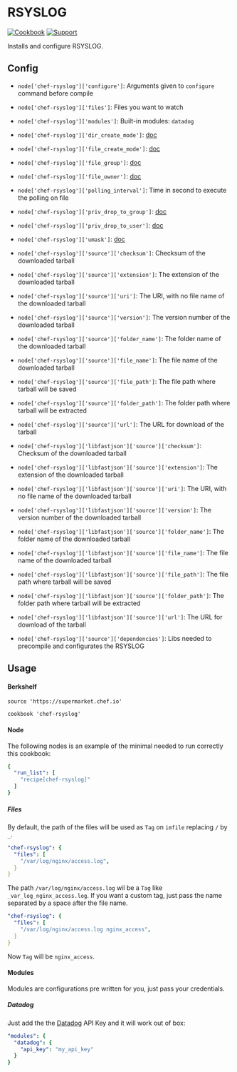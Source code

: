 # RSYSLOG

[![Cookbook](http://img.shields.io/cookbook/v/chef-rsyslog.svg)](https://supermarket.chef.io/cookbooks/chef-rsyslog)
[![Support](https://img.shields.io/badge/support-%3C3-brightgreen.svg)](https://www.patreon.com/wbotelhos)

Installs and configure RSYSLOG.

## Config

- `node['chef-rsyslog']['configure']`: Arguments given to `configure` command before compile
- `node['chef-rsyslog']['files']`: Files you want to watch
- `node['chef-rsyslog']['modules']`: Built-in modules: `datadog`

- `node['chef-rsyslog']['dir_create_mode']`: [doc](https://www.rsyslog.com/doc/rsconf1_dircreatemode.html)
- `node['chef-rsyslog']['file_create_mode']`: [doc](https://www.rsyslog.com/doc/rsconf1_filecreatemode.html)
- `node['chef-rsyslog']['file_group']`: [doc](https://www.rsyslog.com/doc/rsconf1_filegroup.html)
- `node['chef-rsyslog']['file_owner']`: [doc](https://www.rsyslog.com/doc/rsconf1_fileowner.html)
- `node['chef-rsyslog']['polling_interval']`: Time in second to execute the polling on file
- `node['chef-rsyslog']['priv_drop_to_group']`: [doc](https://www.rsyslog.com/doc/droppriv.html)
- `node['chef-rsyslog']['priv_drop_to_user']`: [doc](https://www.rsyslog.com/doc/droppriv.html)
- `node['chef-rsyslog']['umask']`: [doc](https://www.rsyslog.com/doc/rsconf1_umask.html)

- `node['chef-rsyslog']['source']['checksum']`: Checksum of the downloaded tarball
- `node['chef-rsyslog']['source']['extension']`: The extension of the downloaded tarball
- `node['chef-rsyslog']['source']['uri']`: The URI, with no file name of the downloaded tarball
- `node['chef-rsyslog']['source']['version']`: The version number of the downloaded tarball

- `node['chef-rsyslog']['source']['folder_name']`: The folder name of the downloaded tarball
- `node['chef-rsyslog']['source']['file_name']`: The file name of the downloaded tarball
- `node['chef-rsyslog']['source']['file_path']`: The file path where tarball will be saved
- `node['chef-rsyslog']['source']['folder_path']`: The folder path where tarball will be extracted
- `node['chef-rsyslog']['source']['url']`: The URL for download of the tarball

- `node['chef-rsyslog']['libfastjson']['source']['checksum']`: Checksum of the downloaded tarball
- `node['chef-rsyslog']['libfastjson']['source']['extension']`: The extension of the downloaded tarball
- `node['chef-rsyslog']['libfastjson']['source']['uri']`: The URI, with no file name of the downloaded tarball
- `node['chef-rsyslog']['libfastjson']['source']['version']`: The version number of the downloaded tarball

- `node['chef-rsyslog']['libfastjson']['source']['folder_name']`: The folder name of the downloaded tarball
- `node['chef-rsyslog']['libfastjson']['source']['file_name']`: The file name of the downloaded tarball
- `node['chef-rsyslog']['libfastjson']['source']['file_path']`: The file path where tarball will be saved
- `node['chef-rsyslog']['libfastjson']['source']['folder_path']`: The folder path where tarball will be extracted
- `node['chef-rsyslog']['libfastjson']['source']['url']`: The URL for download of the tarball

- `node['chef-rsyslog']['source']['dependencies']`: Libs needed to precompile and configurates the RSYSLOG

## Usage

#### Berkshelf

```rsyslog
source 'https://supermarket.chef.io'

cookbook 'chef-rsyslog'
```

#### Node

The following nodes is an example of the minimal needed to run correctly this cookbook:

```yml
{
  "run_list": [
    "recipe[chef-rsyslog]"
  ]
}
```

##### Files

By default, the path of the files will be used as `Tag` on `imfile` replacing `/` by `_`.

```yml
"chef-rsyslog": {
  "files": [
    "/var/log/nginx/access.log",
  }
}
```

The path `/var/log/nginx/access.log` wil be a `Tag` like `_var_log_nginx_access.log`.
If you want a custom tag, just pass the name separated by a space after the file name.

```yml
"chef-rsyslog": {
  "files": [
    "/var/log/nginx/access.log nginx_access",
  }
}
```

Now `Tag` will be `nginx_access`.

#### Modules

Modules are configurations pre written for you, just pass your credentials.


##### Datadog

Just add the the [Datadog](https://www.datadoghq.com) API Key and it will work out of box:

```yml
"modules": {
  "datadog": {
    "api_key": "my_api_key"
  }
}
```
